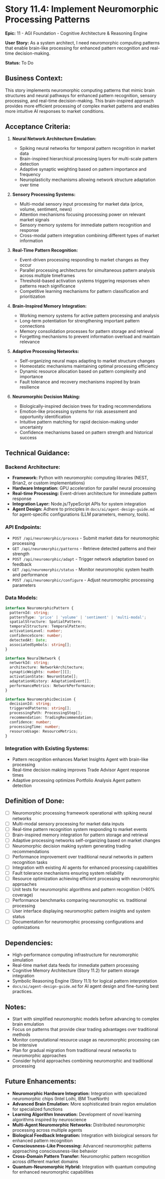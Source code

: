 # Story 11.4: Implement Neuromorphic Processing Patterns

**Epic:** 11 - AGI Foundation - Cognitive Architecture & Reasoning Engine

**User Story:** As a system architect, I need neuromorphic computing patterns that enable brain-like processing for enhanced pattern recognition and real-time decision-making.

**Status:** To Do

## Business Context:
This story implements neuromorphic computing patterns that mimic brain structures and neural pathways for enhanced pattern recognition, sensory processing, and real-time decision-making. This brain-inspired approach provides more efficient processing of complex market patterns and enables more intuitive AI responses to market conditions.

## Acceptance Criteria:

1. **Neural Network Architecture Emulation:**
   - Spiking neural networks for temporal pattern recognition in market data
   - Brain-inspired hierarchical processing layers for multi-scale pattern detection
   - Adaptive synaptic weighting based on pattern importance and frequency
   - Neuroplasticity mechanisms allowing network structure adaptation over time

2. **Sensory Processing Systems:**
   - Multi-modal sensory input processing for market data (price, volume, sentiment, news)
   - Attention mechanisms focusing processing power on relevant market signals
   - Sensory memory systems for immediate pattern recognition and response
   - Cross-modal pattern integration combining different types of market information

3. **Real-Time Pattern Recognition:**
   - Event-driven processing responding to market changes as they occur
   - Parallel processing architectures for simultaneous pattern analysis across multiple timeframes
   - Threshold-based activation systems triggering responses when patterns reach significance
   - Competitive learning mechanisms for pattern classification and prioritization

4. **Brain-Inspired Memory Integration:**
   - Working memory systems for active pattern processing and analysis
   - Long-term potentiation for strengthening important pattern connections
   - Memory consolidation processes for pattern storage and retrieval
   - Forgetting mechanisms to prevent information overload and maintain relevance

5. **Adaptive Processing Networks:**
   - Self-organizing neural maps adapting to market structure changes
   - Homeostatic mechanisms maintaining optimal processing efficiency
   - Dynamic resource allocation based on pattern complexity and importance
   - Fault tolerance and recovery mechanisms inspired by brain resilience

6. **Neuromorphic Decision Making:**
   - Biologically-inspired decision trees for trading recommendations
   - Emotion-like processing systems for risk assessment and opportunity identification
   - Intuitive pattern matching for rapid decision-making under uncertainty
   - Confidence mechanisms based on pattern strength and historical success

## Technical Guidance:

### Backend Architecture:
- **Framework:** Python with neuromorphic computing libraries (NEST, Brian2, or custom implementations)
- **Hardware Integration:** GPU acceleration for parallel neural processing
- **Real-time Processing:** Event-driven architecture for immediate pattern response
- **Integration Layer:** Node.js/TypeScript APIs for system integration
- **Agent Design:** Adhere to principles in `docs/ai/agent-design-guide.md` for agent-specific configurations (LLM parameters, memory, tools).

### API Endpoints:
- `POST /api/neuromorphic/process` - Submit market data for neuromorphic processing
- `GET /api/neuromorphic/patterns` - Retrieve detected patterns and their strength
- `POST /api/neuromorphic/adapt` - Trigger network adaptation based on feedback
- `GET /api/neuromorphic/status` - Monitor neuromorphic system health and performance
- `POST /api/neuromorphic/configure` - Adjust neuromorphic processing parameters

### Data Models:
```typescript
interface NeuromorphicPattern {
  patternId: string;
  patternType: 'price' | 'volume' | 'sentiment' | 'multi-modal';
  spatialStructure: SpatialPattern;
  temporalStructure: TemporalPattern;
  activationLevel: number;
  confidenceScore: number;
  detectedAt: Date;
  associatedSymbols: string[];
}

interface NeuralNetwork {
  networkId: string;
  architecture: NetworkArchitecture;
  synapticWeights: number[][];
  activationState: NeuronState[];
  adaptationHistory: AdaptationEvent[];
  performanceMetrics: NetworkPerformance;
}

interface NeuromorphicDecision {
  decisionId: string;
  triggeredPatterns: string[];
  processingPath: ProcessingStep[];
  recommendation: TradingRecommendation;
  confidence: number;
  processingTime: number;
  resourceUsage: ResourceMetrics;
}
```

### Integration with Existing Systems:
- Pattern recognition enhances Market Insights Agent with brain-like processing
- Real-time decision making improves Trade Advisor Agent response times
- Adaptive processing optimizes Portfolio Analysis Agent pattern detection

## Definition of Done:
- [ ] Neuromorphic processing framework operational with spiking neural networks
- [ ] Multi-modal sensory processing for market data inputs
- [ ] Real-time pattern recognition system responding to market events
- [ ] Brain-inspired memory integration for pattern storage and retrieval
- [ ] Adaptive processing networks self-organizing based on market changes
- [ ] Neuromorphic decision making system generating trading recommendations
- [ ] Performance improvement over traditional neural networks in pattern recognition tasks
- [ ] Integration with existing AI agents for enhanced processing capabilities
- [ ] Fault tolerance mechanisms ensuring system reliability
- [ ] Resource optimization achieving efficient processing with neuromorphic approaches
- [ ] Unit tests for neuromorphic algorithms and pattern recognition (>80% coverage)
- [ ] Performance benchmarks comparing neuromorphic vs. traditional processing
- [ ] User interface displaying neuromorphic pattern insights and system status
- [ ] Documentation for neuromorphic processing configurations and optimizations

## Dependencies:
- High-performance computing infrastructure for neuromorphic simulation
- Real-time market data feeds for immediate pattern processing
- Cognitive Memory Architecture (Story 11.2) for pattern storage integration
- Symbolic Reasoning Engine (Story 11.1) for logical pattern interpretation
- `docs/ai/agent-design-guide.md` for AI agent design and fine-tuning best practices.

## Notes:
- Start with simplified neuromorphic models before advancing to complex brain emulation
- Focus on patterns that provide clear trading advantages over traditional methods
- Monitor computational resource usage as neuromorphic processing can be intensive
- Plan for gradual migration from traditional neural networks to neuromorphic approaches
- Consider hybrid approaches combining neuromorphic and traditional processing

## Future Enhancements:
- **Neuromorphic Hardware Integration:** Integration with specialized neuromorphic chips (Intel Loihi, IBM TrueNorth)
- **Advanced Brain Emulation:** More sophisticated brain region emulation for specialized functions
- **Learning Algorithm Innovation:** Development of novel learning algorithms inspired by neuroscience
- **Multi-Agent Neuromorphic Networks:** Distributed neuromorphic processing across multiple agents
- **Biological Feedback Integration:** Integration with biological sensors for enhanced pattern recognition
- **Consciousness-Like Processing:** Advanced neuromorphic patterns approaching consciousness-like behavior
- **Cross-Domain Pattern Transfer:** Neuromorphic pattern recognition across different market domains
- **Quantum-Neuromorphic Hybrid:** Integration with quantum computing for enhanced neuromorphic capabilities 